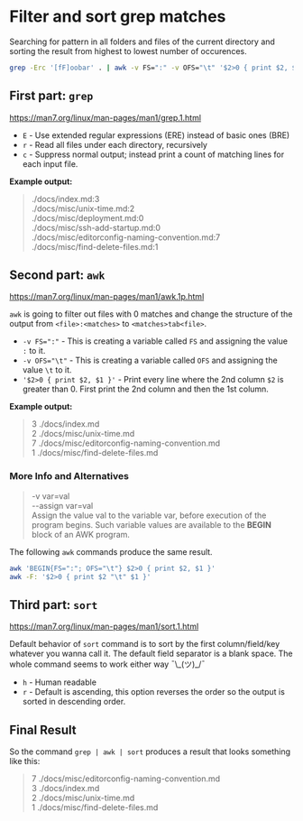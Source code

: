 # Filter and sort grep matches

Searching for pattern in all folders and files of the current directory and sorting the result from highest to lowest number of occurences.

```sh
grep -Erc '[fF]oobar' . | awk -v FS=":" -v OFS="\t" '$2>0 { print $2, $1 }' | sort -hr
```

## First part: `grep`

https://man7.org/linux/man-pages/man1/grep.1.html

- `E` - Use extended regular expressions (ERE) instead of basic ones (BRE)
- `r` - Read all files under each directory, recursively
- `c` - Suppress normal output; instead print a count of matching lines for each input file.

**Example output:**

> ./docs/index.md:3  
> ./docs/misc/unix-time.md:2  
> ./docs/misc/deployment.md:0  
> ./docs/misc/ssh-add-startup.md:0  
> ./docs/misc/editorconfig-naming-convention.md:7  
> ./docs/misc/find-delete-files.md:1

## Second part: `awk`

https://man7.org/linux/man-pages/man1/awk.1p.html

`awk` is going to filter out files with 0 matches and change the structure of the output from `<file>:<matches>` to `<matches>tab<file>`.

- `-v FS=":"` - This is creating a variable called `FS` and assigning the value `:` to it.
- `-v OFS="\t"` - This is creating a variable called `OFS` and assigning the value `\t` to it.
- `'$2>0 { print $2, $1 }'` - Print every line where the 2nd column `$2` is greater than 0. First print the 2nd column and then the 1st column.

**Example output:**

> 3 ./docs/index.md  
> 2 ./docs/misc/unix-time.md  
> 7 ./docs/misc/editorconfig-naming-convention.md  
> 1 ./docs/misc/find-delete-files.md

### More Info and Alternatives

> -v var=val  
> --assign var=val  
> Assign the value val to the variable var, before execution of the program begins. Such variable values are available to the **BEGIN** block of an AWK program.

The following `awk` commands produce the same result.

```sh
awk 'BEGIN{FS=":"; OFS="\t"} $2>0 { print $2, $1 }'
awk -F: '$2>0 { print $2 "\t" $1 }'
```

## Third part: `sort`

https://man7.org/linux/man-pages/man1/sort.1.html

Default behavior of `sort` command is to sort by the first column/field/key whatever you wanna call it. The default field separator is a blank space. The whole command seems to work either way ¯\\\_(ツ)\_/¯

- `h` - Human readable
- `r` - Default is ascending, this option reverses the order so the output is sorted in descending order.

## Final Result

So the command `grep | awk | sort` produces a result that looks something like this:

> 7 ./docs/misc/editorconfig-naming-convention.md  
> 3 ./docs/index.md  
> 2 ./docs/misc/unix-time.md  
> 1 ./docs/misc/find-delete-files.md
